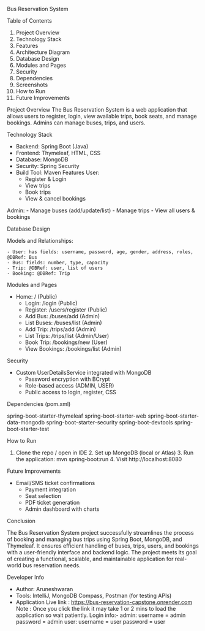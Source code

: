 Bus Reservation System


Table of Contents
1. Project Overview
2. Technology Stack
3. Features
4. Architecture Diagram
5. Database Design
6. Modules and Pages
7. Security
8. Dependencies
9. Screenshots
10. How to Run
11. Future Improvements

Project Overview
The Bus Reservation System is a web application that allows users to register, login, view available trips, book seats, and manage bookings. Admins can manage buses, trips, and users.

Technology Stack
- Backend: Spring Boot (Java)
- Frontend: Thymeleaf, HTML, CSS
- Database: MongoDB
- Security: Spring Security
- Build Tool: Maven
Features
User:
	- Register & Login
	- View trips
	- Book trips
	- View & cancel bookings

Admin:
	- Manage buses (add/update/list)
	- Manage trips
	- View all users & bookings

Database Design

Models and Relationships:

	- User: has fields: username, password, age, gender, address, roles, @DBRef: Bus
	- Bus: fields: number, type, capacity
	- Trip: @DBRef: user, list of users
	- Booking: @DBRef: Trip
Modules and Pages

- Home: / (Public)
	- Login: /login (Public)
	- Register: /users/register (Public)
	- Add Bus: /buses/add (Admin)
	- List Buses: /buses/list (Admin)
	- Add Trip: /trips/add (Admin)
	- List Trips: /trips/list (Admin/User)
	- Book Trip: /bookings/new (User)
	- View Bookings: /bookings/list (Admin)

Security
- Custom UserDetailsService integrated with MongoDB
	- Password encryption with BCrypt
	- Role-based access (ADMIN, USER)
	- Public access to login, register, CSS



Dependencies (pom.xml)

<dependencies>
                    <dependency>spring-boot-starter-thymeleaf</dependency>
    	     <dependency>spring-boot-starter-web</dependency>
   	      <dependency>spring-boot-starter-data-mongodb</dependency>
   	      <dependency>spring-boot-starter-security</dependency>
  	      <dependency>spring-boot-devtools</dependency>
    	      <dependency>spring-boot-starter-test</dependency>
	</dependencies>


How to Run

1. Clone the repo / open in IDE
	2. Set up MongoDB (local or Atlas)
	3. Run the application:
	   mvn spring-boot:run
	4. Visit http://localhost:8080

Future Improvements

- Email/SMS ticket confirmations
	- Payment integration
	- Seat selection
	- PDF ticket generation
	- Admin dashboard with charts


Conclusion

The Bus Reservation System project successfully streamlines the process of booking and managing bus trips using Spring Boot, MongoDB, and Thymeleaf. It ensures efficient handling of buses, trips, users, and bookings with a user-friendly interface and backend logic. The project meets its goal of creating a functional, scalable, and maintainable application for real-world bus reservation needs.

Developer Info
- Author: Aruneshwaran
- Tools: IntelliJ, MongoDB Compass, Postman (for testing APIs)
- Application Live link : https://bus-reservation-capstone.onrender.com
Note :
 Once you click the link it may take 1 or 2 mins to load the application so wait patiently.
	Login info:-
	admin:
		username = admin
		password = admin
  user:
    username = user
		password = user

